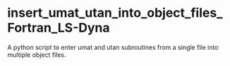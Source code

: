 # insert_umat_utan_into_object_files_Fortran_LS-Dyna
A python script to enter umat and utan subroutines from a single file into multiple object files.
